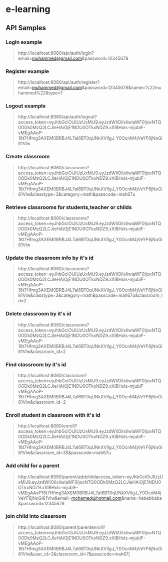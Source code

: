 # e-learning
## API Samples
### Login example
>http://localhost:8080/api/auth/login?email=muhammed@gmail.com&password=12345678

### Register example
>http://localhost:8080/api/auth/register?email=muhammed@gmail.com&password=12345678&name=%22muhammed%22&type=1

### Logout example
>http://localhost:8080/api/auth/logout?access_token=eyJhbGciOiJIUzUxMiJ9.eyJzdWIiOiIxIiwiaWF0IjoxNTQ0ODk0MzQ2LCJleHAiOjE1NDU0OTkxNDZ9.xXlBHxIs-mjublF-vMEgAAoP-18t7Hfmg3AXEM0BRBJ4L7aI6BT0qUNkXVlIgJ_Y0OcnM4jVeYF6jNoGi81Vlw

### Create classroom
>http://localhost:8080/classrooms?access_token=eyJhbGciOiJIUzUxMiJ9.eyJzdWIiOiIxIiwiaWF0IjoxNTQ0ODk0MzQ2LCJleHAiOjE1NDU0OTkxNDZ9.xXlBHxIs-mjublF-vMEgAAoP-18t7Hfmg3AXEM0BRBJ4L7aI6BT0qUNkXVlIgJ_Y0OcnM4jVeYF6jNoGi81Vlw&classtype=3&category=math&passcode=mah67u

### Retrieve classrooms for students,teacher or childs
>http://localhost:8080/classrooms?access_token=eyJhbGciOiJIUzUxMiJ9.eyJzdWIiOiIxIiwiaWF0IjoxNTQ0ODk0MzQ2LCJleHAiOjE1NDU0OTkxNDZ9.xXlBHxIs-mjublF-vMEgAAoP-18t7Hfmg3AXEM0BRBJ4L7aI6BT0qUNkXVlIgJ_Y0OcnM4jVeYF6jNoGi81Vlw

### Update the classroom info by it's id
>http://localhost:8080/classrooms?access_token=eyJhbGciOiJIUzUxMiJ9.eyJzdWIiOiIxIiwiaWF0IjoxNTQ0ODk0MzQ2LCJleHAiOjE1NDU0OTkxNDZ9.xXlBHxIs-mjublF-vMEgAAoP-18t7Hfmg3AXEM0BRBJ4L7aI6BT0qUNkXVlIgJ_Y0OcnM4jVeYF6jNoGi81Vlw&classtype=3&category=math&passcode=mah67u&classroom_id=2

### Delete classroom by it's id
>http://localhost:8080/classrooms?access_token=eyJhbGciOiJIUzUxMiJ9.eyJzdWIiOiIxIiwiaWF0IjoxNTQ0ODk0MzQ2LCJleHAiOjE1NDU0OTkxNDZ9.xXlBHxIs-mjublF-vMEgAAoP-18t7Hfmg3AXEM0BRBJ4L7aI6BT0qUNkXVlIgJ_Y0OcnM4jVeYF6jNoGi81Vlw&classroom_id=2

### Find classroom by it's id
>http://localhost:8080/classroom?access_token=eyJhbGciOiJIUzUxMiJ9.eyJzdWIiOiIxIiwiaWF0IjoxNTQ0ODk0MzQ2LCJleHAiOjE1NDU0OTkxNDZ9.xXlBHxIs-mjublF-vMEgAAoP-18t7Hfmg3AXEM0BRBJ4L7aI6BT0qUNkXVlIgJ_Y0OcnM4jVeYF6jNoGi81Vlw&classroom_id=2

### Enroll student in classroom with it's id
>http://localhost:8080/enroll?access_token=eyJhbGciOiJIUzUxMiJ9.eyJzdWIiOiIxIiwiaWF0IjoxNTQ0ODk0MzQ2LCJleHAiOjE1NDU0OTkxNDZ9.xXlBHxIs-mjublF-vMEgAAoP-18t7Hfmg3AXEM0BRBJ4L7aI6BT0qUNkXVlIgJ_Y0OcnM4jVeYF6jNoGi81Vlw&classroom_id=35&passcode=mah67u

### Add child for a parent
>http://localhost:8080/parent/addchildaccess_token=eyJhbGciOiJIUzUxMiJ9.eyJzdWIiOiIxIiwiaWF0IjoxNTQ0ODk0MzQ2LCJleHAiOjE1NDU0OTkxNDZ9.xXlBHxIs-mjublF-vMEgAAoP18t7Hfmg3AXEM0BRBJ4L7aI6BT0qUNkXVlIgJ_Y0OcnM4jVeYF6jNoGi81Vlw&email=mohamed@hotmail.com&name=habebbaba&password=12345678

### join child into classroom
>http://localhost:8080/parent/parentenroll?access_token=eyJhbGciOiJIUzUxMiJ9.eyJzdWIiOiIxIiwiaWF0IjoxNTQ0ODk0MzQ2LCJleHAiOjE1NDU0OTkxNDZ9.xXlBHxIs-mjublF-vMEgAAoP-18t7Hfmg3AXEM0BRBJ4L7aI6BT0qUNkXVlIgJ_Y0OcnM4jVeYF6jNoGi81Vlw&user_id=2&classroom_id=7&passcode=mah67j

